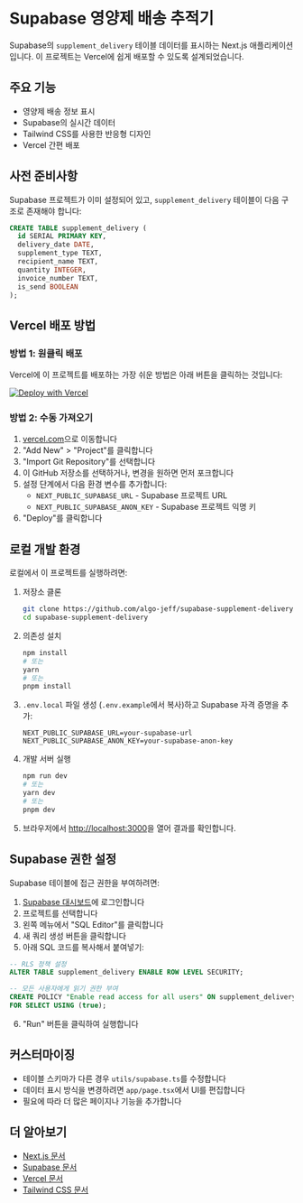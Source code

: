 # Supabase 영양제 배송 추적기

Supabase의 `supplement_delivery` 테이블 데이터를 표시하는 Next.js 애플리케이션입니다. 이 프로젝트는 Vercel에 쉽게 배포할 수 있도록 설계되었습니다.

## 주요 기능

- 영양제 배송 정보 표시
- Supabase의 실시간 데이터
- Tailwind CSS를 사용한 반응형 디자인
- Vercel 간편 배포

## 사전 준비사항

Supabase 프로젝트가 이미 설정되어 있고, `supplement_delivery` 테이블이 다음 구조로 존재해야 합니다:

```sql
CREATE TABLE supplement_delivery (
  id SERIAL PRIMARY KEY,
  delivery_date DATE,
  supplement_type TEXT,
  recipient_name TEXT,
  quantity INTEGER,
  invoice_number TEXT,
  is_send BOOLEAN
);
```

## Vercel 배포 방법

### 방법 1: 원클릭 배포

Vercel에 이 프로젝트를 배포하는 가장 쉬운 방법은 아래 버튼을 클릭하는 것입니다:

[![Deploy with Vercel](https://vercel.com/button)](https://vercel.com/new/clone?repository-url=https%3A%2F%2Fgithub.com%2Falgo-jeff%2Fsupabase-supplement-delivery)

### 방법 2: 수동 가져오기

1. [vercel.com](https://vercel.com)으로 이동합니다
2. "Add New" > "Project"를 클릭합니다
3. "Import Git Repository"를 선택합니다
4. 이 GitHub 저장소를 선택하거나, 변경을 원하면 먼저 포크합니다
5. 설정 단계에서 다음 환경 변수를 추가합니다:
   - `NEXT_PUBLIC_SUPABASE_URL` - Supabase 프로젝트 URL
   - `NEXT_PUBLIC_SUPABASE_ANON_KEY` - Supabase 프로젝트 익명 키
6. "Deploy"를 클릭합니다

## 로컬 개발 환경

로컬에서 이 프로젝트를 실행하려면:

1. 저장소 클론
   ```bash
   git clone https://github.com/algo-jeff/supabase-supplement-delivery.git
   cd supabase-supplement-delivery
   ```

2. 의존성 설치
   ```bash
   npm install
   # 또는
   yarn
   # 또는
   pnpm install
   ```

3. `.env.local` 파일 생성 (`.env.example`에서 복사)하고 Supabase 자격 증명을 추가:
   ```
   NEXT_PUBLIC_SUPABASE_URL=your-supabase-url
   NEXT_PUBLIC_SUPABASE_ANON_KEY=your-supabase-anon-key
   ```

4. 개발 서버 실행
   ```bash
   npm run dev
   # 또는
   yarn dev
   # 또는
   pnpm dev
   ```

5. 브라우저에서 [http://localhost:3000](http://localhost:3000)을 열어 결과를 확인합니다.

## Supabase 권한 설정

Supabase 테이블에 접근 권한을 부여하려면:

1. [Supabase 대시보드](https://app.supabase.com)에 로그인합니다
2. 프로젝트를 선택합니다
3. 왼쪽 메뉴에서 "SQL Editor"를 클릭합니다
4. 새 쿼리 생성 버튼을 클릭합니다
5. 아래 SQL 코드를 복사해서 붙여넣기:

```sql
-- RLS 정책 설정
ALTER TABLE supplement_delivery ENABLE ROW LEVEL SECURITY;

-- 모든 사용자에게 읽기 권한 부여
CREATE POLICY "Enable read access for all users" ON supplement_delivery 
FOR SELECT USING (true);
```

6. "Run" 버튼을 클릭하여 실행합니다

## 커스터마이징

- 테이블 스키마가 다른 경우 `utils/supabase.ts`를 수정합니다
- 데이터 표시 방식을 변경하려면 `app/page.tsx`에서 UI를 편집합니다
- 필요에 따라 더 많은 페이지나 기능을 추가합니다

## 더 알아보기

- [Next.js 문서](https://nextjs.org/docs)
- [Supabase 문서](https://supabase.com/docs)
- [Vercel 문서](https://vercel.com/docs)
- [Tailwind CSS 문서](https://tailwindcss.com/docs)